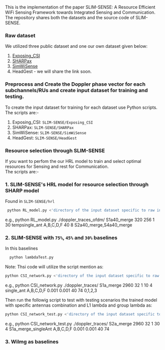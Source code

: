 
This is the implementation of the paper SLIM-SENSE: A Resource Efficient WiFi Sensing Framework towards Integrated
Sensing and Communication. <br> The repository shares both the datasets and the source code of SLIM-SENSE.

### Raw dataset 
We utilized three public dataset and one our own dataset given below: 
1. [Exposing_CSI](https://github.com/ansresearch/exposing-the-csi)
2. [SHARPax](https://ieee-dataport.org/documents/ieee-80211ax-csi-dataset-human-activity-recognition)
3. [SimWiSense](https://github.com/kfoysalhaque/SiMWiSense)
4. HeadGest - we will share the link soon. 

### Preprocess and Create the Doppler phase vector for each subchannels/RUs and create input dataset for training and testing. 
To create the input dataset for training for each dataset use Python scripts. The scripts are:-
1. Exposing_CSI: `SLIM-SENSE/Exposing_CSI` 
2. SHARPax: `SLIM-SENSE/SHARPax`
3. SimWiSense: `SLIM-SENSE/SimWiSense`
4. HeadGest: `SLIM-SENSE/HeadGest`

### Resource selection through SLIM-SENSE 

If you want to perfom the our HRL model to train and select optimal resources for Sensing and rest for Communication. <br>
The scripts are:- <br>
### 1. SLIM-SENSE's HRL model for resource selection through SHARP model <br>
Found in `SLIM-SENSE/hrl`
```bash
 python RL_model.py <'directory of the input dataset specific to raw input dataset'> <'sub-directories of training scenarios, comma-separated'> <'length along the feature dimension (height)'> <'length along the time dimension (width)'> <'number of channels'> <'number of samples in a batch'> <'Number of antenna * number of spatial streams'><'name prefix for the files'> <'activities to be considered, comma-separated'> <'group-size specific to size of Doppler vector'> <'total number of sub-channels/RUs'> <'sub-directories of testing scenarios, comma-separated'>
```

e.g., python RL_model.py ./doppler_traces_ofdm/ S1a40_merge 320 256 1 30 tempsingle_ant A,B,C,D,F 40 8 S2a40_merge,S4a40_merge

### 2. SLIM-SENSE with `75%`, `45%` and `30%` baselines
In this baselines 
```bash
  python lambdaTest.py
```
Note: Thsi code will utilize the script mention as: 
```bash
python CSI_network.py <'directory of the input dataset specific to raw input dataset'> <'sub-directories of training scenarios, comma-separated'> <'length along the feature dimension (height)'> <'length along the time dimension (width)'> <'number of channels'>  <'number of samples in a batch'> <'name prefix for the files'> <'activities to be considered, comma-separated'> <'group_lambda'> <'l1_lambda'> <'group_size'> <'total_group'> <--bandwidth 'bandwidth'> <--sub-band 'index of the sub-band to consider (for 20 MHz and 40 MHz)'> 
```
e.g., python CSI_network.py ./doppler_traces/ S1a_merge 2960 32 1 10 4 single_ant A,B,C,D,F 0.001 0.001 40 74 0,1,2,3

Then run the followig script to test with testing scenarios the trained model with specific antennas combination and L1 lambda and group lambda as: 

```bash
python CSI_network_test.py <'directory of the input dataset specific to raw input dataset'> <'sub-directories of training scenarios, comma-separated'> <'length along the feature dimension (height)'> <'length along the time dimension (width)'> <'number of channels'> <'number of samples in a batch'> <'name prefix for the files'> <'activities to be considered, comma-separated'> <'group_lambda'> <'l1_lambda'> <'group_size'> <'total_group'> <'sub-directories of testing scenarios, comma-separated'> <--bandwidth 'bandwidth'> <--sub-band 'index of the sub-band to consider (for 20 MHz and 40 MHz)'>  
```
  e.g., python CSI_network_test.py ./doppler_traces/ S2a_merge 2960 32 1 30 4 S1a_merge_singleAnt A,B,C,D,F 0.001 0.001 40 74

  ### 3. WiImg as baselines

  
